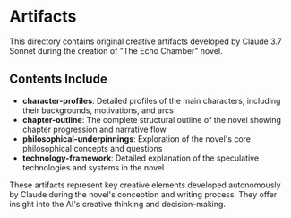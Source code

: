 # Artifacts

This directory contains original creative artifacts developed by Claude 3.7 Sonnet during the creation of "The Echo Chamber" novel.

## Contents Include

- **character-profiles**: Detailed profiles of the main characters, including their backgrounds, motivations, and arcs
- **chapter-outline**: The complete structural outline of the novel showing chapter progression and narrative flow
- **philosophical-underpinnings**: Exploration of the novel's core philosophical concepts and questions
- **technology-framework**: Detailed explanation of the speculative technologies and systems in the novel

These artifacts represent key creative elements developed autonomously by Claude during the novel's conception and writing process. They offer insight into the AI's creative thinking and decision-making.
